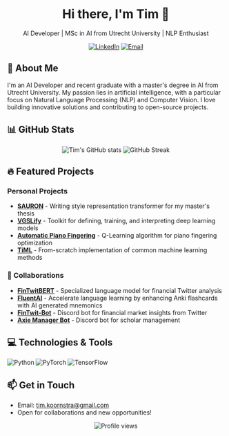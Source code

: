 <div align="center">
  <h1>Hi there, I'm Tim 👋</h1>
  <p>AI Developer | MSc in AI from Utrecht University | NLP Enthusiast</p>
  
  [![LinkedIn](https://img.shields.io/badge/-LinkedIn-0077B5?style=flat&logo=LinkedIn&logoColor=white)](https://www.linkedin.com/in/tim-koornstra/)
  [![Email](https://img.shields.io/badge/-Email-D14836?style=flat&logo=Gmail&logoColor=white)](mailto:tim.koornstra@gmail.com)
</div>

## 🚀 About Me

I'm an AI Developer and recent graduate with a master's degree in AI from Utrecht University. My passion lies in artificial intelligence, with a particular focus on Natural Language Processing (NLP) and Computer Vision. I love building innovative solutions and contributing to open-source projects.

## 📊 GitHub Stats

<div align="center">
  <img src="https://github-readme-stats.vercel.app/api?username=TimKoornstra&show_icons=true&theme=tokyonight" alt="Tim's GitHub stats" />
  <img src="https://github-readme-streak-stats.herokuapp.com?user=TimKoornstra&theme=tokyonight" alt="GitHub Streak" />
</div>

## 🔥 Featured Projects

### Personal Projects
- **[SAURON](https://github.com/timkoornstra/sauron)** - Writing style representation transformer for my master's thesis
- **[VGSLify](https://github.com/timkoornstra/VGSLify)** - Toolkit for defining, training, and interpreting deep learning models
- **[Automatic Piano Fingering](https://github.com/timkoornstra/automatic-piano-fingering)** - Q-Learning algorithm for piano fingering optimization
- **[TiML](https://github.com/timkoornstra/TiML)** - From-scratch implementation of common machine learning methods

### 🤝 Collaborations
- **[FinTwitBERT](https://github.com/timkoornstra/FinTwitBERT)** - Specialized language model for financial Twitter analysis
- **[FluentAI](https://github.com/StephanAkkerman/FluentAI)** - Accelerate language learning by enhancing Anki flashcards with AI generated mnemonics
- **[FinTwit-Bot](https://github.com/StephanAkkerman/fintwit-bot)** - Discord bot for financial market insights from Twitter
- **[Axie Manager Bot](https://github.com/StephanAkkerman/axie-manager-bot)** - Discord bot for scholar management

## 💻 Technologies & Tools

![Python](https://img.shields.io/badge/-Python-3776AB?style=flat&logo=Python&logoColor=white)
![PyTorch](https://img.shields.io/badge/-PyTorch-EE4C2C?style=flat&logo=PyTorch&logoColor=white)
![TensorFlow](https://img.shields.io/badge/-TensorFlow-FF6F00?style=flat&logo=TensorFlow&logoColor=white)

## 📫 Get in Touch

- Email: [tim.koornstra@gmail.com](mailto:tim.koornstra@gmail.com)
- Open for collaborations and new opportunities!

<div align="center">
  <img src="https://komarev.com/ghpvc/?username=TimKoornstra&color=blueviolet" alt="Profile views" />
</div>
